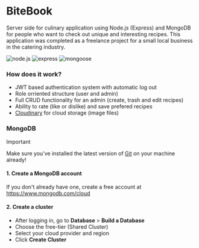 # BiteBook

Server side for culinary application using Node.js (Express) and MongoDB for people who want to check out unique and interesting recipes. This application was completed as a freelance project for a small local business in the catering industry.

![node.js](https://img.shields.io/badge/node-v20.16.0-green?style=flat)
![express](https://img.shields.io/badge/express-^5.1.0-orange?style=flat)
![mongoose](https://img.shields.io/badge/mongoose-^8.13.2-green?style=flat)

### How does it work?

* JWT based authentication system with automatic log out
* Role orriented structure (user and admin)
* Full CRUD functionality for an admin (create, trash and edit recipes)
* Ability to rate (like or dislike) and save prefered recipes
* [Cloudinary](https://cloudinary.com/) for cloud storage (image files)

### MongoDB

> [!IMPORTANT]  
> Make sure you've installed the latest version of [Git](https://git-scm.com/) on your machine already!

#### 1. Create a MongoDB account

If you don't already have one, create a free account at https://www.mongodb.com/cloud

#### 2. Create a cluster

* After logging in, go to **Database** > **Build a Database**
* Choose the free-tier (Shared Cluster)
* Select your cloud provider and region
* Click **Create Cluster**